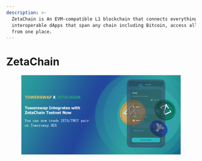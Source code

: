 ```yaml
---
description: >-
  ZetaChain is An EVM-compatible L1 blockchain that connects everything: Build
  interoperable dApps that span any chain including Bitcoin, access all chains
  from one place.
---
```


# ZetaChain

<figure><img src="../.gitbook/assets/banner.png" alt=""><figcaption></figcaption></figure>
